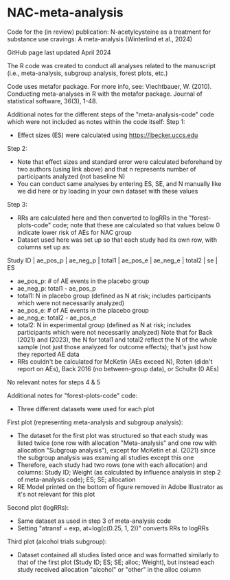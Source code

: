 # NAC-meta-analysis
Code for the (in review) publication: N-acetylcysteine as a treatment for substance use cravings: A meta-analysis (Winterlind et al., 2024)

GitHub page last updated April 2024

The R code was created to conduct all analyses related to the manuscript (i.e., meta-analysis, subgroup analysis, forest plots, etc.)

Code uses metafor package. For more info, see: Viechtbauer, W. (2010). Conducting meta-analyses in R with the metafor package. Journal of statistical software, 36(3), 1-48.

Additional notes for the different steps of the "meta-analysis-code" code which were not included as notes within the code itself:
Step 1:
- Effect sizes (ES) were calculated using https://lbecker.uccs.edu

Step 2:
- Note that effect sizes and standard error were calculated beforehand by two authors (using link above) and that n represents number of participants analyzed (not baseline N)
- You can conduct same analyses by entering ES, SE, and N manually like we did here or by loading in your own dataset with these values

Step 3:
- RRs are calculated here and then converted to logRRs in the "forest-plots-code" code; note that these are calculated so that values below 0 indicate lower risk of AEs for NAC group
- Dataset used here was set up so that each study had its own row, with columns set up as:

Study ID       |  ae_pos_p  |  ae_neg_p  |  total1  |  ae_pos_e  |  ae_neg_e  |  total2 |    se     | ES
- ae_pos_p: # of AE events in the placebo group
- ae_neg_p: total1 - ae_pos_p
- total1: N in placebo group (defined as N at risk; includes participants which were not necessarily analyzed)
- ae_pos_e: # of AE events in the placebo group
- ae_neg_e: total2 - ae_pos_e
- total2: N in experimental group (defined as N at risk; includes participants which were not necessarily analyzed)
Note that for Back (2021) and (2023), the N for total1 and total2 reflect the N of the whole sample (not just those analyzed for outcome effects); that's just how they reported AE data
- RRs couldn't be calculated for McKetin (AEs exceed N), Roten (didn't report on AEs), Back 2016 (no between-group data), or Schulte (0 AEs)

No relevant notes for steps 4 & 5


Additional notes for "forest-plots-code" code:
- Three different datasets were used for each plot

First plot (representing meta-analysis and subgroup analysis): 
- The dataset for the first plot was structured so that each study was listed twice (one row with allocation "Meta-analysis" and one row with allocation "Subgroup analysis"), except for McKetin et al. (2021) since the subgroup analysis was examing all studies except this one
- Therefore, each study had two rows (one with each allocation) and columns: Study ID; Weight (as calculated by influence analysis in step 2 of meta-analysis code); ES; SE; allocation
- RE Model printed on the bottom of figure removed in Adobe Illustrator as it's not relevant for this plot

Second plot (logRRs):
 - Same dataset as used in step 3 of meta-analysis code
 - Setting "atransf = exp, at=log(c(0.25, 1, 2))" converts RRs to logRRs
 
 Third plot (alcohol trials subgroup):
 - Dataset contained all studies listed once and was formatted similarly to that of the first plot (Study ID; ES; SE; alloc; Weight), but instead each study received allocation "alcohol" or "other" in the alloc column
